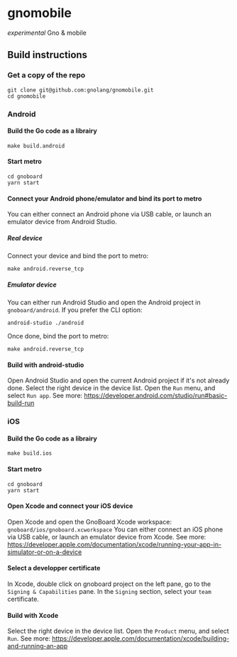 # gnomobile
*experimental* Gno &amp; mobile

## Build instructions

### Get a copy of the repo

```console
git clone git@github.com:gnolang/gnomobile.git
cd gnomobile
```

### Android

#### Build the Go code as a librairy

```console
make build.android
```

#### Start metro

```console
cd gnoboard
yarn start
```

#### Connect your Android phone/emulator and bind its port to metro

You can either connect an Android phone via USB cable, or launch an emulator device from Android Studio.

##### Real device

Connect your device and bind the port to metro:

```console
make android.reverse_tcp
```

##### Emulator device

You can either run Android Studio and open the Android project in `gnoboard/android`.
If you prefer the CLI option:

```console
android-studio ./android
```
Once done, bind the port to metro:

```console
make android.reverse_tcp
```

#### Build with android-studio

Open Android Studio and open the current Android project if it's not already done.
Select the right device in the device list. Open the `Run` menu, and select `Run app`.
See more: https://developer.android.com/studio/run#basic-build-run

### iOS

#### Build the Go code as a librairy

```console
make build.ios
```

#### Start metro

```console
cd gnoboard
yarn start
```

#### Open Xcode and connect your iOS device

Open Xcode and open the GnoBoard Xcode workspace: `gnoboard/ios/gnoboard.xcworkspace`
You can either connect an iOS phone via USB cable, or launch an emulator device from Xcode.
See more: https://developer.apple.com/documentation/xcode/running-your-app-in-simulator-or-on-a-device

#### Select a developper certificate

In Xcode, double click on gnoboard project on the left pane, go to the `Signing & Capabilities` pane.
In the `Signing` section, select your `team` certificate.

#### Build with Xcode

Select the right device in the device list. Open the `Product` menu, and select `Run`.
See more: https://developer.apple.com/documentation/xcode/building-and-running-an-app
